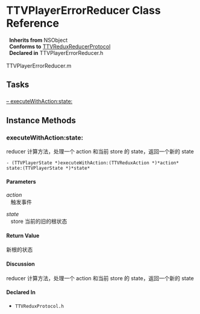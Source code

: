 # TTVPlayerErrorReducer Class Reference

&nbsp;&nbsp;**Inherits from** NSObject  
&nbsp;&nbsp;**Conforms to** <a href="../Protocols/TTVReduxReducerProtocol.html">TTVReduxReducerProtocol</a>  
&nbsp;&nbsp;**Declared in** TTVPlayerErrorReducer.h<br />  
TTVPlayerErrorReducer.m  

## Tasks

### 

[&ndash;&nbsp;executeWithAction:state:](#//api/name/executeWithAction:state:)  

<a title="Instance Methods" name="instance_methods"></a>
## Instance Methods

<a name="//api/name/executeWithAction:state:" title="executeWithAction:state:"></a>
### executeWithAction:state:

reducer 计算方法，处理一个 action 和当前 store 的 state，返回一个新的 state

`- (TTVPlayerState *)executeWithAction:(TTVReduxAction *)*action* state:(TTVPlayerState *)*state*`

#### Parameters

*action*  
&nbsp;&nbsp;&nbsp;触发事件  

*state*  
&nbsp;&nbsp;&nbsp;store 当前的旧的根状态  

#### Return Value
新根的状态

#### Discussion
reducer 计算方法，处理一个 action 和当前 store 的 state，返回一个新的 state

#### Declared In
* `TTVReduxProtocol.h`

